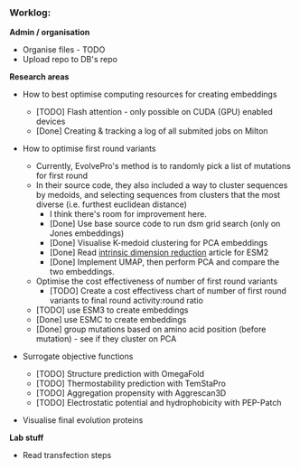 ### Worklog:

**Admin / organisation**

- Organise files - TODO
- Upload repo to DB's repo

**Research areas**

- How to best optimise computing resources for creating embeddings
    - [TODO] Flash attention - only possible on CUDA (GPU) enabled devices 
    - [Done] Creating & tracking a log of all submited jobs on Milton

- How to optimise first round variants 
    - Currently, EvolvePro's method is to randomly pick a list of mutations for first round
    - In their source code, they also included a way to cluster sequences by medoids, and selecting sequences from clusters that the most diverse (i.e. furthest euclidean distance) 
        - I think there's room for improvement here. 
        - [Done] Use base source code to run dsm grid search (only on Jones embeddings)
        - [Done] Visualise K-medoid clustering for PCA embeddings
        - [Done] Read [intrinsic dimension reduction](https://huggingface.co/blog/AmelieSchreiber/intrinsic-dimension-of-proteins) article for ESM2 
        - [Done] Implement UMAP, then perform PCA and compare the two embeddings.
    - Optimise the cost effectiveness of number of first round variants
        - [TODO] Create a cost effectivess chart of number of first round variants to final round activity:round ratio
    - [TODO] use ESM3 to create embeddings
    - [Done] use ESMC to create embeddings
    - [Done] group mutations based on amino acid position (before mutation) - see if they cluster on PCA

- Surrogate objective functions
    - [TODO] Structure prediction with OmegaFold
    - [TODO] Thermostability prediction with TemStaPro
    - [TODO] Aggregation propensity with Aggrescan3D
    - [TODO] Electrostatic potential and hydrophobicity with PEP-Patch


- Visualise final evolution proteins

**Lab stuff**
- Read transfection steps